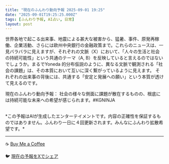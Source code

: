 ```yaml
---
title: "現在のふんわり動向予報 2025-09-01 19:25"
date: "2025-09-01T19:25:25.000Z"
tags: [ふんわり予報, AI占い, 日常]
layout: post
---
```


世界各地で起こる出来事、地震による甚大な被害から、猛暑、事件、原発再稼働、企業活動、さらには欧州中央銀行の金融政策まで。これらのニュースは、一見バラバラに見えますが、それぞれの文脈（X）において、「人々の生活と社会の持続可能性」という共通のテーマ（A, B）を反映していると言えるのではないでしょうか。まるでYoneda 的分布仮説のように、異なる文脈で観測される「社会の課題」は、その本質において互いに深く繋がっているように見えます。  それぞれの出来事の背後には、共通する「安定と発展への願い」という本質が透けて見えるのです。


現在のふんわり動向予報：
社会の様々な側面に課題が散在するものの、根底には持続可能な未来への希望が感じられます。#KGNINJA

<br>
*この予報はAIが生成したエンターテイメントです。内容の正確性を保証するものではありません。ふんわり一日に４回更新されます。みんなにふんわり拡散希望です。*

---
☕️ [Buy Me a Coffee](https://www.buymeacoffee.com/kgninja)

🐦 [現在の予報をXでシェア](https://twitter.com/intent/tweet?text=%E7%8F%BE%E5%9C%A8%E3%81%AE%E3%81%B5%E3%82%93%E3%82%8F%E3%82%8A%E4%BA%88%E5%A0%B1%3A%20%E3%80%8C%E4%B8%96%E7%95%8C%E5%90%84%E5%9C%B0%E3%81%A7%E8%B5%B7%E3%81%93%E3%82%8B%E5%87%BA%E6%9D%A5%E4%BA%8B%E3%80%81%E5%9C%B0%E9%9C%87%E3%81%AB%E3%82%88%E3%82%8B%E7%94%9A%E5%A4%A7%E3%81%AA%E8%A2%AB%E5%AE%B3%E3%81%8B%E3%82%89%E3%80%81%E7%8C%9B%E6%9A%91%E3%80%81%E4%BA%8B%E4%BB%B6%E3%80%81%E5%8E%9F%E7%99%BA%E5%86%8D%E7%A8%BC%E5%83%8D%E3%80%81%E4%BC%81%E6%A5%AD%E6%B4%BB%E5%8B%95%E3%80%81%E3%81%95%E3%82%89%E3%81%AB%E3%81%AF%E6%AC%A7%E5%B7%9E%E4%B8%AD%E5%A4%AE%E9%8A%80%E8%A1%8C%E3%81%AE%E9%87%91%E8%9E%8D%E6%94%BF%E7%AD%96%E3%81%BE%E3%81%A7%E3%80%82%E3%80%8D%23KGNINJA%20%E7%B6%9A%E3%81%8D%E3%81%AF%E3%83%96%E3%83%AD%E3%82%B0%E3%81%A7%EF%BC%81%F0%9F%91%87&url=https%3A%2F%2Fkg-ninja.github.io%2FFunwariyoso%2F)
